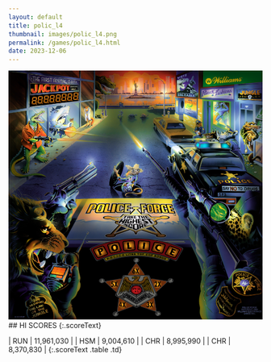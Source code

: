 ```yaml
---
layout: default
title: polic_l4
thumbnail: images/polic_l4.png
permalink: /games/polic_l4.html
date: 2023-12-06
---
```


<img src="../images/polic_l4.png" class="gameThumbnail img-fluid mx-auto align-middle">
## HI SCORES
{:.scoreText}

| RUN | 11,961,030 | 
| HSM | 9,004,610 | 
| CHR | 8,995,990 | 
| CHR | 8,370,830 | 
{:.scoreText .table .td}
